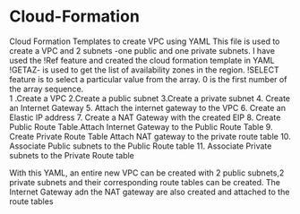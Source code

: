 # Cloud-Formation
Cloud Formation Templates to create VPC using YAML
 This file is used to create a VPC and 2 subnets -one public and one private subnets. I have used the !Ref feature and created the cloud formation template in YAML 
!GETAZ- is used to get the list of availability zones in the region.
!SELECT feature is to select a particular value from the array. 0 is the first number of the array sequence.   
1 .Create a VPC 
2.Create a public subnet
3.Create a private subnet
4. Create an Internet Gateway
5. Attach the internet gateway to the VPC
6. Create an Elastic IP address 
7. Create a NAT Gateway with the created EIP
8. Create Public Route Table.Attach Internet Gateway to the Public Route Table
9. Create Private Route Table Attach NAT gateway to the private route table
10. Associate Public subnets to the Public Route table
11. Associate Private subnets to the Private Route table

With this YAML, an entire new VPC can be created with 2 public subnets,2 private subnets and their corresponding route tables can be created. The Internet Gateway adn the NAT gateway are also created and attached to the route tables 

